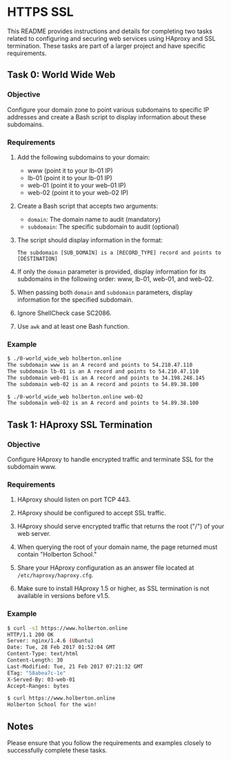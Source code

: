 # HTTPS SSL

This README provides instructions and details for completing two tasks related to configuring and securing web services using HAproxy and SSL termination. These tasks are part of a larger project and have specific requirements.

## Task 0: World Wide Web

### Objective
Configure your domain zone to point various subdomains to specific IP addresses and create a Bash script to display information about these subdomains.

### Requirements
1. Add the following subdomains to your domain:
   - www (point it to your lb-01 IP)
   - lb-01 (point it to your lb-01 IP)
   - web-01 (point it to your web-01 IP)
   - web-02 (point it to your web-02 IP)
   
2. Create a Bash script that accepts two arguments:
   - `domain`: The domain name to audit (mandatory)
   - `subdomain`: The specific subdomain to audit (optional)

3. The script should display information in the format:
   ```
   The subdomain [SUB_DOMAIN] is a [RECORD_TYPE] record and points to [DESTINATION]
   ```

4. If only the `domain` parameter is provided, display information for its subdomains in the following order: www, lb-01, web-01, and web-02.

5. When passing both `domain` and `subdomain` parameters, display information for the specified subdomain.

6. Ignore ShellCheck case SC2086.

7. Use `awk` and at least one Bash function.

### Example
```bash
$ ./0-world_wide_web holberton.online
The subdomain www is an A record and points to 54.210.47.110
The subdomain lb-01 is an A record and points to 54.210.47.110
The subdomain web-01 is an A record and points to 34.198.248.145
The subdomain web-02 is an A record and points to 54.89.38.100

$ ./0-world_wide_web holberton.online web-02
The subdomain web-02 is an A record and points to 54.89.38.100
```

## Task 1: HAproxy SSL Termination

### Objective
Configure HAproxy to handle encrypted traffic and terminate SSL for the subdomain www.

### Requirements
1. HAproxy should listen on port TCP 443.

2. HAproxy should be configured to accept SSL traffic.

3. HAproxy should serve encrypted traffic that returns the root ("/") of your web server.

4. When querying the root of your domain name, the page returned must contain "Holberton School."

5. Share your HAproxy configuration as an answer file located at `/etc/haproxy/haproxy.cfg`.

6. Make sure to install HAproxy 1.5 or higher, as SSL termination is not available in versions before v1.5.

### Example
```bash
$ curl -sI https://www.holberton.online
HTTP/1.1 200 OK
Server: nginx/1.4.6 (Ubuntu)
Date: Tue, 28 Feb 2017 01:52:04 GMT
Content-Type: text/html
Content-Length: 30
Last-Modified: Tue, 21 Feb 2017 07:21:32 GMT
ETag: "58abea7c-1e"
X-Served-By: 03-web-01
Accept-Ranges: bytes

$ curl https://www.holberton.online
Holberton School for the win!
```

## Notes
Please ensure that you follow the requirements and examples closely to successfully complete these tasks.
